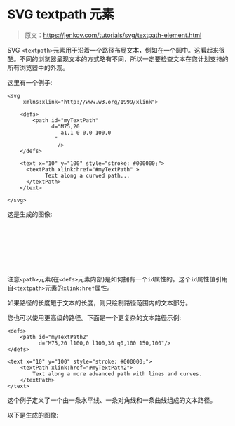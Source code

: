 # SVG textpath 元素

> 原文：<https://jenkov.com/tutorials/svg/textpath-element.html>

SVG `<textpath>`元素用于沿着一个路径布局文本，例如在一个圆中。这看起来很酷。不同的浏览器呈现文本的方式略有不同，所以一定要检查文本在您计划支持的所有浏览器中的外观。

这里有一个例子:

```
<svg 
     xmlns:xlink="http://www.w3.org/1999/xlink">

    <defs>
        <path id="myTextPath"
              d="M75,20
                 a1,1 0 0,0 100,0
               "
                />
    </defs>

    <text x="10" y="100" style="stroke: #000000;">
      <textPath xlink:href="#myTextPath" >
            Text along a curved path...
      </textPath>
    </text>

</svg>

```

这是生成的图像:

<svg width="500" height="100"><text x="10" y="100" style="stroke: #000000;"><textpath xlink:href="#myTextPath">Text along a curved path...</textpath></text></svg>

注意`<path>`元素(在`<defs>`元素内部)是如何拥有一个`id`属性的。这个`id`属性值引用自`<textpath>`元素的`xlink:href`属性。

如果路径的长度短于文本的长度，则只绘制路径范围内的文本部分。

您也可以使用更高级的路径。下面是一个更复杂的文本路径示例:

```
<defs>
    <path id="myTextPath2"
          d="M75,20 l100,0 l100,30 q0,100 150,100"/>
</defs>

<text x="10" y="100" style="stroke: #000000;">
    <textPath xlink:href="#myTextPath2">
        Text along a more advanced path with lines and curves.
    </textPath>
</text>    

```

这个例子定义了一个由一条水平线、一条对角线和一条曲线组成的文本路径。

以下是生成的图像:

<svg width="500" height="200"><text x="10" y="100" style="stroke: #000000;"><textpath xlink:href="#myTextPath2">Text along a more advanced path with lines and curves.</textpath></text></svg>